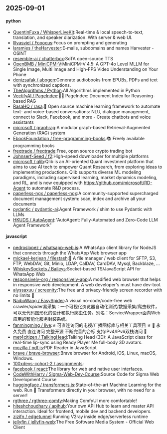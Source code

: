 ## 2025-09-01

#### python
* [QuentinFuxa / WhisperLiveKit](https://github.com/QuentinFuxa/WhisperLiveKit):Real-time & local speech-to-text, translation, and speaker diarization. With server & web UI.
* [lllyasviel / Fooocus](https://github.com/lllyasviel/Fooocus):Focus on prompting and generating
* [laramies / theHarvester](https://github.com/laramies/theHarvester):E-mails, subdomains and names Harvester - OSINT
* [resemble-ai / chatterbox](https://github.com/resemble-ai/chatterbox):SoTA open-source TTS
* [OpenBMB / MiniCPM-V](https://github.com/OpenBMB/MiniCPM-V):MiniCPM-V 4.5: A GPT-4o Level MLLM for Single Image, Multi Image and High-FPS Video Understanding on Your Phone
* [denizsafak / abogen](https://github.com/denizsafak/abogen):Generate audiobooks from EPUBs, PDFs and text with synchronized captions.
* [TheAlgorithms / Python](https://github.com/TheAlgorithms/Python):All Algorithms implemented in Python
* [VectifyAI / PageIndex](https://github.com/VectifyAI/PageIndex):📄🧠 PageIndex: Document Index for Reasoning-based RAG
* [RasaHQ / rasa](https://github.com/RasaHQ/rasa):💬 Open source machine learning framework to automate text- and voice-based conversations: NLU, dialogue management, connect to Slack, Facebook, and more - Create chatbots and voice assistants
* [microsoft / graphrag](https://github.com/microsoft/graphrag):A modular graph-based Retrieval-Augmented Generation (RAG) system
* [EbookFoundation / free-programming-books](https://github.com/EbookFoundation/free-programming-books):📚 Freely available programming books
* [freqtrade / freqtrade](https://github.com/freqtrade/freqtrade):Free, open source crypto trading bot
* [Johnserf-Seed / f2](https://github.com/Johnserf-Seed/f2):High-speed downloader for multiple platforms
* [microsoft / qlib](https://github.com/microsoft/qlib):Qlib is an AI-oriented Quant investment platform that aims to use AI tech to empower Quant Research, from exploring ideas to implementing productions. Qlib supports diverse ML modeling paradigms, including supervised learning, market dynamics modeling, and RL, and is now equipped with https://github.com/microsoft/RD-Agent to automate R&D process.
* [paperless-ngx / paperless-ngx](https://github.com/paperless-ngx/paperless-ngx):A community-supported supercharged document management system: scan, index and archive all your documents
* [pydantic / pydantic-ai](https://github.com/pydantic/pydantic-ai):Agent Framework / shim to use Pydantic with LLMs
* [HKUDS / AutoAgent](https://github.com/HKUDS/AutoAgent):"AutoAgent: Fully-Automated and Zero-Code LLM Agent Framework"

#### javascript
* [pedroslopez / whatsapp-web.js](https://github.com/pedroslopez/whatsapp-web.js):A WhatsApp client library for NodeJS that connects through the WhatsApp Web browser app
* [mickael-kerjean / filestash](https://github.com/mickael-kerjean/filestash):📁 A file manager / web client for SFTP, S3, FTP, WebDAV, Git, Minio, LDAP, CalDAV, CardDAV, Mysql, Backblaze, ...
* [WhiskeySockets / Baileys](https://github.com/WhiskeySockets/Baileys):Socket-based TS/JavaScript API for WhatsApp Web
* [responsively-org / responsively-app](https://github.com/responsively-org/responsively-app):A modified web browser that helps in responsive web development. A web developer's must have dev-tool.
* [alyssaxuu / screenity](https://github.com/alyssaxuu/screenity):The free and privacy-friendly screen recorder with no limits 🎥
* [NaiboWang / EasySpider](https://github.com/NaiboWang/EasySpider):A visual no-code/code-free web crawler/spider易采集：一个可视化浏览器自动化测试/数据采集/爬虫软件，可以无代码图形化的设计和执行爬虫任务。别名：ServiceWrapper面向Web应用的智能化服务封装系统。
* [fanmingming / live](https://github.com/fanmingming/live):✯ 可直连访问的电视/广播图标库与相关工具项目 ✯ 🔕 永久免费 直连访问 完整开源 不断完善的台标 支持IPv4/IPv6双栈访问 🔕
* [met4citizen / TalkingHead](https://github.com/met4citizen/TalkingHead):Talking Head (3D): A JavaScript class for real-time lip-sync using Ready Player Me full-body 3D avatars.
* [mozilla / pdf.js](https://github.com/mozilla/pdf.js):PDF Reader in JavaScript
* [brave / brave-browser](https://github.com/brave/brave-browser):Brave browser for Android, iOS, Linux, macOS, Windows.
* [100xdevs-cohort-2 / assignments](https://github.com/100xdevs-cohort-2/assignments):
* [facebook / react](https://github.com/facebook/react):The library for web and native user interfaces.
* [CodeWithHarry / Sigma-Web-Dev-Course](https://github.com/CodeWithHarry/Sigma-Web-Dev-Course):Source Code for Sigma Web Development Course
* [huggingface / transformers.js](https://github.com/huggingface/transformers.js):State-of-the-art Machine Learning for the web. Run 🤗 Transformers directly in your browser, with no need for a server!
* [rgthree / rgthree-comfy](https://github.com/rgthree/rgthree-comfy):Making ComfyUI more comfortable!
* [hiteshchoudhary / apihub](https://github.com/hiteshchoudhary/apihub):Your own API Hub to learn and master API interaction. Ideal for frontend, mobile dev and backend developers.
* [zizifn / edgetunnel](https://github.com/zizifn/edgetunnel):Running V2ray inside edge/serverless runtime
* [jellyfin / jellyfin-web](https://github.com/jellyfin/jellyfin-web):The Free Software Media System - Official Web Client
